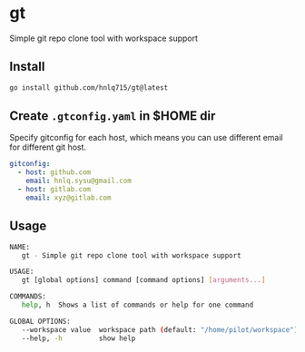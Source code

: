 # gt

Simple git repo clone tool with workspace support

## Install

```sh
go install github.com/hnlq715/gt@latest
```

## Create `.gtconfig.yaml` in $HOME dir

Specify gitconfig for each host, which means you can use different email for different git host.

```yaml
gitconfig:
  - host: github.com
    email: hnlq.sysu@gmail.com
  - host: gitlab.com
    email: xyz@gitlab.com
```

## Usage

```sh
NAME:
   gt - Simple git repo clone tool with workspace support

USAGE:
   gt [global options] command [command options] [arguments...]

COMMANDS:
   help, h  Shows a list of commands or help for one command

GLOBAL OPTIONS:
   --workspace value  workspace path (default: "/home/pilot/workspace")
   --help, -h         show help
```

